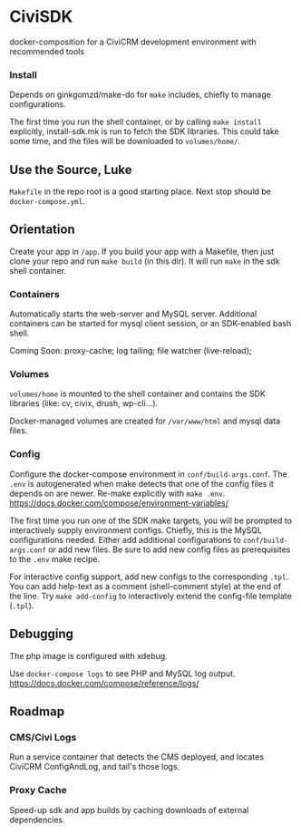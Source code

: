 # CiviSDK
docker-composition for a CiviCRM development environment with recommended tools

### Install

Depends on ginkgomzd/make-do for `make` includes, chiefly to manage configurations.

The first time you run the shell container, or by calling `make install` explicitly, install-sdk.mk is run to fetch the SDK libraries. This could take some time, and the files will be downloaded to `volumes/home/`.

## Use the Source, Luke

`Makefile` in the repo root is a good starting place. Next stop should be `docker-compose.yml`.

## Orientation

Create your app in `/app`. If you build your app with a Makefile, then just clone your repo and run `make build` (in this dir).
It will run `make` in the sdk shell container.

### Containers

Automatically starts the web-server and MySQL server. Additional containers can be started for mysql client session, or an SDK-enabled bash shell.

Coming Soon: proxy-cache; log tailing; file watcher (live-reload);

### Volumes

`volumes/home` is mounted to the shell container and contains the SDK libraries (like: cv, civix, drush, wp-cli...).

Docker-managed volumes are created for `/var/www/html` and mysql data files.

### Config

Configure the docker-compose environment in `conf/build-args.conf`. The `.env` is autogenerated when make detects that one of the config files it depends on are newer. Re-make explicitly with `make .env`. https://docs.docker.com/compose/environment-variables/

The first time you run one of the SDK make targets, you will be prompted to interactively supply environment configs. Chiefly, this is the MySQL configurations needed. Either add additional configurations to `conf/build-args.conf` or add new files. Be sure to add new config files as prerequisites to the `.env` make recipe.

For interactive config support, add new configs to the corresponding `.tpl`. You can add help-text as a comment (shell-comment style) at the end of the line. Try `make add-config` to interactively extend the config-file template (`.tpl`).

## Debugging

The php image is configured with xdebug.

Use `docker-compose logs` to see PHP and MySQL log output. https://docs.docker.com/compose/reference/logs/

## Roadmap

### CMS/Civi Logs

Run a service container that detects the CMS deployed, and locates CiviCRM ConfigAndLog, and tail's those logs.

### Proxy Cache

Speed-up sdk and app builds by caching downloads of external dependencies.


